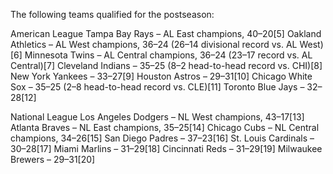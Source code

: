 
The following teams qualified for the postseason:

American League
Tampa Bay Rays – AL East champions, 40–20[5]
Oakland Athletics – AL West champions, 36–24 (26–14 divisional record vs. AL West)[6]
Minnesota Twins – AL Central champions, 36–24 (23–17 record vs. AL Central)[7]
Cleveland Indians – 35–25 (8–2 head-to-head record vs. CHI)[8]
New York Yankees – 33–27[9]
Houston Astros – 29–31[10]
Chicago White Sox – 35–25 (2–8 head-to-head record vs. CLE)[11]
Toronto Blue Jays – 32–28[12]

National League
Los Angeles Dodgers – NL West champions, 43–17[13]
Atlanta Braves – NL East champions, 35–25[14]
Chicago Cubs – NL Central champions, 34–26[15]
San Diego Padres – 37–23[16]
St. Louis Cardinals – 30–28[17]
Miami Marlins – 31–29[18]
Cincinnati Reds – 31–29[19]
Milwaukee Brewers – 29–31[20]
